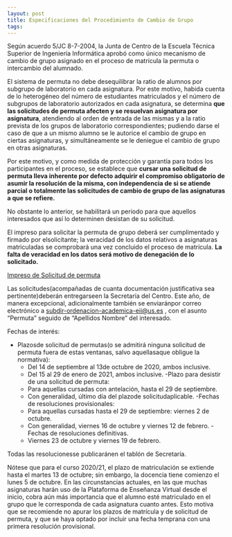 ```yaml
---
layout: post
title: Especificaciones del Procedimiento de Cambio de Grupo
tags: 
---
```


Según acuerdo 5/JC 8-7-2004, la Junta de Centro de la Escuela Técnica Superior de Ingeniería Informática  aprobó  como  único  mecanismo  de  cambio  de  grupo  asignado  en  el  proceso  de matrícula la permuta o intercambio del alumnado.

El sistema de permuta no debe desequilibrar la ratio de alumnos por subgrupo de laboratorio en  cada  asignatura. Por  este  motivo,  habida  cuenta  de  lo  heterogéneo  del  número  de estudiantes  matriculados  y  el  número  de  subgrupos  de  laboratorio  autorizados  en  cada asignatura,  se  determina  **que las  solicitudes  de  permuta  afecten  y  se  resuelvan  asignatura por  asignatura**,  atendiendo  al  orden  de  entrada  de  las  mismas  y  a  la  ratio  prevista  de  los grupos  de  laboratorio  correspondientes;  pudiendo  darse  el  caso  de  que  a  un  mismo  alumno se le autorice el cambio de grupo en ciertas asignaturas, y simultáneamente se le deniegue el cambio de grupo en otras asignaturas.

Por  este  motivo,  y  como  medida  de  protección  y  garantía  para  todos  los  participantes  en  el proceso,  se  establece  que **cursar  una  solicitud  de  permuta  lleva  inherente  por  defecto adquirir el compromiso obligatorio de asumir la resolución de la misma, con independencia de si se atiende parcial o totalmente las solicitudes de cambio de grupo de las asignaturas a que se refiere.**

No  obstante  lo  anterior, se  habilitará  un  periodo  para  que  aquellos  interesados  que  así  lo determinen desistan de su solicitud.

El  impreso  para  solicitar  la  permuta  de  grupo  deberá  ser  cumplimentado  y  firmado  por elsolicitante;  la  veracidad de  los  datos  relativos  a asignaturas  matriculadas se  comprobará  una vez  concluido  el  proceso  de  matrícula. **La  falta  de  veracidad  en  los  datos  será  motivo  de denegación de lo solicitado.**

[Impreso de Solicitud de permuta](https://uses0-my.sharepoint.com/:b:/g/personal/delegacion_etsii_us_es/EQqkyHDgfj5DotOti_x3JBcBy_hLJ1LVQl6SNWQ_nIR_YA?e=42EH0Y)

Las  solicitudes(acompañadas  de  cuanta  documentación  justificativa  sea  pertinente)deberán entregarseen  la  Secretaría  del  Centro.  Este  año,  de  manera  excepcional, adicionalmente también  se  enviaránpor correo  electrónico  a subdir-ordenacion-academica-eii@us.es ,  con  el asunto “Permuta” seguido de “Apellidos Nombre” del interesado.

Fechas de interés:
- Plazosde  solicitud  de  permutas(o  se  admitirá  ninguna  solicitud  de  permuta  fuera  de estas ventanas, salvo aquellasaque obligue la normativa):
  - Del 14 de septiembre al 13de octubre de 2020, ambos inclusive.
  - Del  15 al 29 de enero de 2021, ambos inclusive.
-Plazo para desistir de una solicitud de permuta:
  - Para aquellas cursadas con antelación, hasta el 29 de septiembre.
  - Con generalidad, último día del plazode solicitudaplicable.
-Fechas de resoluciones provisionales:
  - Para aquellas cursadas hasta el 29 de septiembre: viernes 2 de octubre.
  - Con generalidad, viernes 16 de octubre y viernes 12 de febrero.
-Fechas de resoluciones definitivas.
  - Viernes 23 de octubre y viernes 19 de febrero.

Todas las resolucionesse publicaránen el tablón de Secretaría.

Nótese que para el curso 2020/21, el plazo de matriculación se extiende hasta el martes 13 de octubre; sin embargo, la docencia tiene comienzo el lunes 5 de octubre. En las circunstancias actuales,  en  las  que  muchas  asignaturas  harán  uso  de  la  Plataforma  de  Enseñanza  Virtual desde el inicio, cobra aún más importancia que el alumno esté matriculado en el grupo que le corresponda  de  cada  asignatura  cuanto  antes.  Esto  motiva  que  se  recomiende  no  apurar  los plazos  de  matrícula  y  de  solicitud  de  permuta,  y  que  se  haya  optado  por  incluir  una  fecha temprana con una primera resolución provisional.